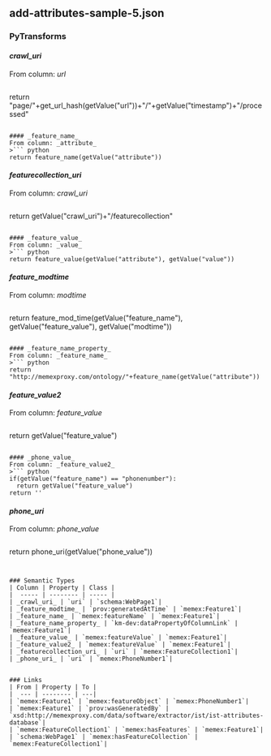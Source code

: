 ## add-attributes-sample-5.json

### PyTransforms
#### _crawl_uri_
From column: _url_
>``` python
return "page/"+get_url_hash(getValue("url"))+"/"+getValue("timestamp")+"/processed"
```

#### _feature_name_
From column: _attribute_
>``` python
return feature_name(getValue("attribute"))
```

#### _featurecollection_uri_
From column: _crawl_uri_
>``` python
return getValue("crawl_uri")+"/featurecollection"
```

#### _feature_value_
From column: _value_
>``` python
return feature_value(getValue("attribute"), getValue("value"))
```

#### _feature_modtime_
From column: _modtime_
>``` python
return feature_mod_time(getValue("feature_name"), getValue("feature_value"), getValue("modtime"))
```

#### _feature_name_property_
From column: _feature_name_
>``` python
return "http://memexproxy.com/ontology/"+feature_name(getValue("attribute"))
```

#### _feature_value2_
From column: _feature_value_
>``` python
return getValue("feature_value")
```

#### _phone_value_
From column: _feature_value2_
>``` python
if(getValue("feature_name") == "phonenumber"):
  return getValue("feature_value")
return ''
```

#### _phone_uri_
From column: _phone_value_
>``` python
return phone_uri(getValue("phone_value"))
```


### Semantic Types
| Column | Property | Class |
|  ----- | -------- | ----- |
| _crawl_uri_ | `uri` | `schema:WebPage1`|
| _feature_modtime_ | `prov:generatedAtTime` | `memex:Feature1`|
| _feature_name_ | `memex:featureName` | `memex:Feature1`|
| _feature_name_property_ | `km-dev:dataPropertyOfColumnLink` | `memex:Feature1`|
| _feature_value_ | `memex:featureValue` | `memex:Feature1`|
| _feature_value2_ | `memex:featureValue` | `memex:Feature1`|
| _featurecollection_uri_ | `uri` | `memex:FeatureCollection1`|
| _phone_uri_ | `uri` | `memex:PhoneNumber1`|


### Links
| From | Property | To |
|  --- | -------- | ---|
| `memex:Feature1` | `memex:featureObject` | `memex:PhoneNumber1`|
| `memex:Feature1` | `prov:wasGeneratedBy` | `xsd:http://memexproxy.com/data/software/extractor/ist/ist-attributes-database`|
| `memex:FeatureCollection1` | `memex:hasFeatures` | `memex:Feature1`|
| `schema:WebPage1` | `memex:hasFeatureCollection` | `memex:FeatureCollection1`|
